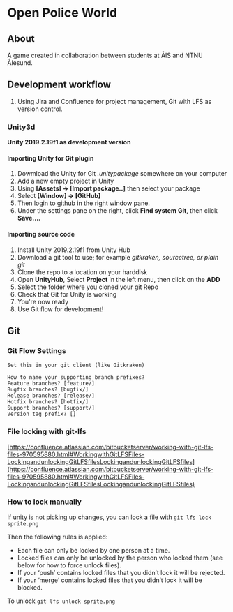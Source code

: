 # Open Police World
## About
A game created in collaboration between students at ÅIS and NTNU Ålesund.

## Development workflow
1. Using Jira and Confluence for project management, Git with LFS as version control.

### Unity3d
**Unity 2019.2.19f1 as development version**

#### Importing Unity for Git plugin
1. Dowmload the Unity for Git *.unitypackage* somewhere on your computer
1. Add a new empty project in Unity
1. Using **[Assets] -> [Import package..]** then select your package
1. Select **[Window] -> [GitHub]**
1. Then login to github in the right window pane.
1. Under the settings pane on the right, click **Find system Git**, then click **Save....**

#### Importing source code 
1. Install Unity 2019.2.19f1 from Unity Hub
1. Download a git tool to use; for example *gitkraken, sourcetree, or plain git*
1. Clone the repo to a location on your harddisk
1. Open **UnityHub**, Select **Project** in the left menu, then click on the **ADD** 
1. Select the folder where you cloned your git Repo 
1. Check that Git for Unity is working
1. You're now ready
1. Use Git flow for development!

## Git
### Git Flow Settings
`Set this in your git client (like Gitkraken)`
```
How to name your supporting branch prefixes?
Feature branches? [feature/]
Bugfix branches? [bugfix/]
Release branches? [release/]
Hotfix branches? [hotfix/]
Support branches? [support/]
Version tag prefix? []
```

### File locking with git-lfs
[https://confluence.atlassian.com/bitbucketserver/working-with-git-lfs-files-970595880.html#WorkingwithGitLFSFiles-LockingandunlockingGitLFSfilesLockingandunlockingGitLFSfiles](https://confluence.atlassian.com/bitbucketserver/working-with-git-lfs-files-970595880.html#WorkingwithGitLFSFiles-LockingandunlockingGitLFSfilesLockingandunlockingGitLFSfiles)
### How to lock manually
If unity is not picking up changes, you can lock a file with
`git lfs lock sprite.png`

Then the following rules is applied:
 * Each file can only be locked by one person at a time.
 * Locked files can only be unlocked by the person who locked them (see below for how to force unlock files).
 * If your ‘push’ contains locked files that you didn’t lock it will be rejected.
 * If your ‘merge’ contains locked files that you didn’t lock it will be blocked.

 To unlock
 `git lfs unlock sprite.png`
